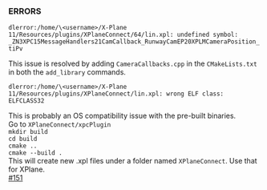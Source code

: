 ### ERRORS

`dlerror:/home/\<username>/X-Plane 11/Resources/plugins/XPlaneConnect/64/lin.xpl: undefined symbol: _ZN3XPC15MessageHandlers21CamCallback_RunwayCamEP20XPLMCameraPosition_tiPv`

This issue is resolved by adding ```CameraCallbacks.cpp``` in the ```CMakeLists.txt``` in both the ```add_library``` commands.

`dlerror:/home/\<username>/X-Plane 11/Resources/plugins/XPlaneConnect/lin.xpl: wrong ELF class: ELFCLASS32`

This is probably an OS compatibility issue with the pre-built binaries.  
Go to ```XPlaneConnect/xpcPlugin```  
```mkdir build```  
```cd build```  
```cmake ..```  
```cmake --build .```  
This will create new .xpl files under a folder named ```XPlaneConnect```. Use that for XPlane.  
[#151](https://github.com/nasa/XPlaneConnect/issues/151)
